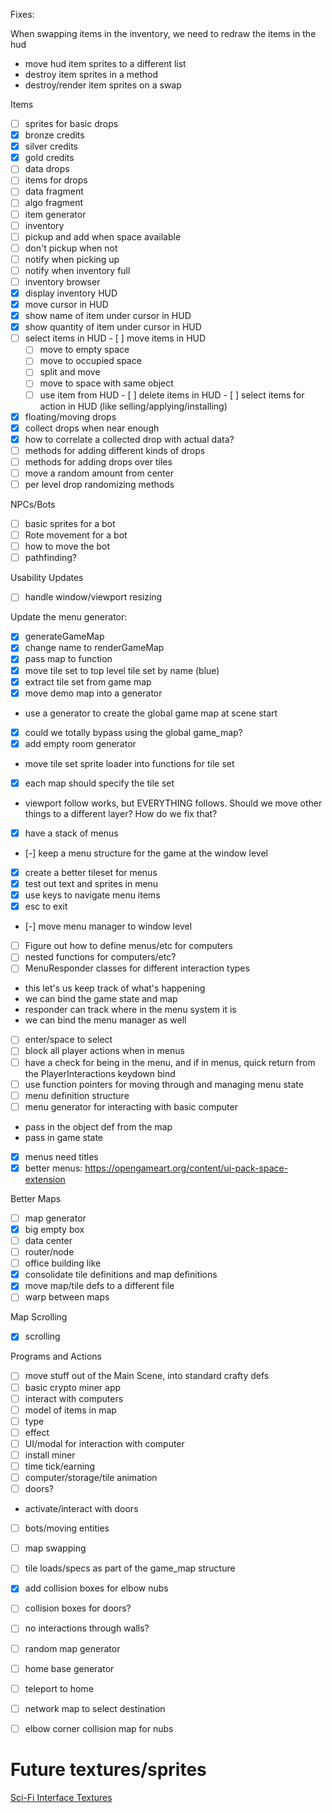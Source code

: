 Fixes:

 When swapping items in the inventory, we need to redraw the items in the hud
  - move hud item sprites to a different list
  - destroy item sprites in a method
  - destroy/render item sprites on a swap
  
Items

 - [ ] sprites for basic drops
  - [x] bronze credits
  - [x] silver credits
  - [x] gold credits
  - [ ] data drops
 - [ ] items for drops
  - [ ] data fragment
  - [ ] algo fragment
  - [ ] item generator
 - [ ] inventory
  - [ ] pickup and add when space available
  - [ ] don't pickup when not
  - [ ] notify when picking up
  - [ ] notify when inventory full
  - [ ] inventory browser  
   - [x] display inventory HUD
   - [x] move cursor in HUD
   - [x] show name of item under cursor in HUD
   - [x] show quantity of item under cursor in HUD
   - [ ] select items in HUD
    - [ ] move items in HUD
     - [ ] move to empty space
     - [ ] move to occupied space
     - [ ] split and move
     - [ ] move to space with same object
     - [ ] use item from HUD
    - [ ] delete items in HUD
    - [ ] select items for action in HUD (like selling/applying/installing)
 - [x] floating/moving drops
 - [x] collect drops when near enough
 - [x] how to correlate a collected drop with actual data?
 - [ ] methods for adding different kinds of drops
 - [ ] methods for adding drops over tiles
  - [ ] move a random amount from center
 - [ ] per level drop randomizing methods
 
NPCs/Bots

 - [ ] basic sprites for a bot
 - [ ] Rote movement for a bot
 - [ ] how to move the bot
 - [ ] pathfinding?
 
Usability Updates

 - [ ] handle window/viewport resizing
 
Update the menu generator:

 - [x] generateGameMap
  - [x] change name to renderGameMap
  - [x] pass map to function
 - [x] move tile set to top level tile set by name (blue)
 - [x] extract tile set from game map
 - [x] move demo map into a generator
 - use a generator to create the global game map at scene start
  - [x] could we totally bypass using the global game_map?
 - [x] add empty room generator
 - move tile set sprite loader into functions for tile set
 - [x] each map should specify the tile set
 - viewport follow works, but EVERYTHING follows. Should we move other things to a different layer? How do we fix that?
 - [x] have a stack of menus
 - [-] keep a menu structure for the game at the window level
 - [x] create a better tileset for menus
 - [x] test out text and sprites in menu
 - [x] use keys to navigate menu items
 - [x] esc to exit
 - [-] move menu manager to window level
 
 - [ ] Figure out how to define menus/etc for computers
  - [ ] nested functions for computers/etc?
  - [ ] MenuResponder classes for different interaction types
   - this let's us keep track of what's happening
   - we can bind the game state and map
   - responder can track where in the menu system it is
   - we can bind the menu manager as well
   
 - [ ] enter/space to select
 - [ ] block all player actions when in menus
 - [ ] have a check for being in the menu, and if in menus, quick return from the PlayerInteractions keydown bind
 - [ ] use function pointers for moving through and managing menu state
 - [ ] menu definition structure
  - [ ] menu generator for interacting with basic computer
   - pass in the object def from the map
   - pass in game state
 - [x] menus need titles
 - [x] better menus: https://opengameart.org/content/ui-pack-space-extension
   
Better Maps
 
 - [ ] map generator
  - [x] big empty box
  - [ ] data center
  - [ ] router/node
  - [ ] office building like 
 - [x] consolidate tile definitions and map definitions
 - [x] move map/tile defs to a different file
 - [ ] warp between maps
 
Map Scrolling
  
 - [x] scrolling 
 
Programs and Actions
 
 - [ ] move stuff out of the Main Scene, into standard crafty defs
 - [ ] basic crypto miner app
 - [ ] interact with computers
  - [ ] model of items in map
   - [ ] type
   - [ ] effect
  - [ ] UI/modal for interaction with computer
 - [ ] install miner
 - [ ] time tick/earning
 - [ ] computer/storage/tile animation
 - [ ] doors? 
  - activate/interact with doors
 - [ ] bots/moving entities
 - [ ] map swapping
 - [ ] tile loads/specs as part of the game_map structure
 - [x] add collision boxes for elbow nubs
 - [ ] collision boxes for doors?
 - [ ] no interactions through walls?
 - [ ] random map generator
 - [ ] home base generator
 - [ ] teleport to home
 - [ ] network map to select destination
 - [ ] elbow corner collision map for nubs
 
 
# Future textures/sprites

[Sci-Fi Interface Textures](https://opengameart.org/content/sci-fi-interface-textures) 